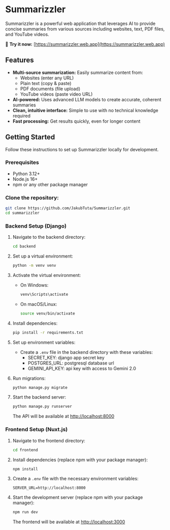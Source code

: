 # Summarizzler

Summarizzler is a powerful web application that leverages AI to provide concise summaries from various sources including websites, text, PDF files, and YouTube videos.

🚀 **Try it now:** [https://summarizzler.web.app](https://summarizzler.web.app)

## Features

- **Multi-source summarization:** Easily summarize content from:
  - Websites (enter any URL)
  - Plain text (copy & paste)
  - PDF documents (file upload)
  - YouTube videos (paste video URL)
- **AI-powered:** Uses advanced LLM models to create accurate, coherent summaries
- **Clean, intuitive interface:** Simple to use with no technical knowledge required
- **Fast processing:** Get results quickly, even for longer content

## Getting Started

Follow these instructions to set up Summarizzler locally for development.

### Prerequisites

- Python 3.12+ 
- Node.js 16+
- npm or any other package manager

### Clone the repository:
   ```bash
   git clone https://github.com/JakubTuta/Summarizzler.git
   cd summarizzler
   ```

### Backend Setup (Django)
1. Navigate to the backend directory:
    ```bash
    cd backend
    ```

2. Set up a virtual environment:
   ```bash
   python -m venv venv
   ```

3. Activate the virtual environment:
   - On Windows:
     ```bash
     venv\Scripts\activate
     ```
   - On macOS/Linux:
     ```bash
     source venv/bin/activate
     ```

4. Install dependencies:
   ```bash
   pip install -r requirements.txt
   ```

5. Set up environment variables:
   - Create a `.env` file in the backend directory with these variables:
        - SECRET_KEY: django app secret key
        - POSTGRES_URL: postgresql database url
        - GEMINI_API_KEY: api key with access to Gemini 2.0

6. Run migrations:
   ```bash
   python manage.py migrate
   ```

7. Start the backend server:
   ```bash
   python manage.py runserver
   ```
   The API will be available at [http://localhost:8000](http://localhost:8000)

### Frontend Setup (Nuxt.js)

1. Navigate to the frontend directory:
   ```bash
   cd frontend
   ```

2. Install dependencies (replace npm with your package manager):
   ```bash
   npm install
   ```

3. Create a `.env` file with the necessary environment variables:
   ```
   SERVER_URL=http://localhost:8000
   ```

4. Start the development server (replace npm with your package manager):
   ```bash
   npm run dev
   ```
   The frontend will be available at [http://localhost:3000](http://localhost:3000)
